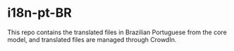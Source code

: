 # i18n-pt-BR
This repo contains the translated files in Brazilian Portuguese from the core model, and translated files are managed through CrowdIn.
